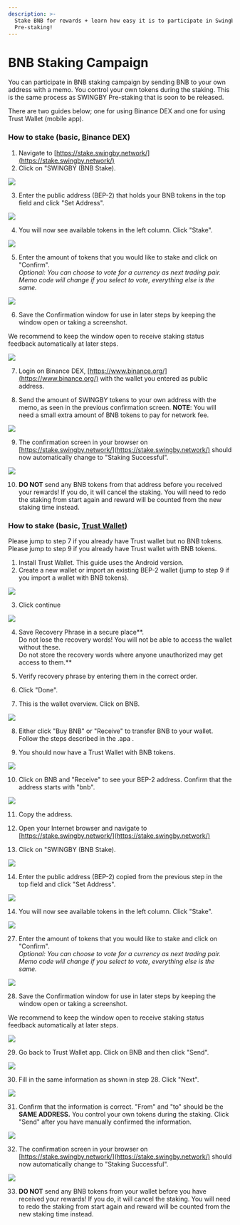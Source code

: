 ```yaml
---
description: >-
  Stake BNB for rewards + learn how easy it is to participate in Swingby
  Pre-staking!
---
```


# BNB Staking Campaign

You can participate in BNB staking campaign by sending BNB to your own address with a memo. You control your own tokens during the staking. This is the same process as SWINGBY Pre-staking that is soon to be released.

There are two guides below; one for using Binance DEX and one for using Trust Wallet \(mobile app\).



### How to stake \(basic, [B](https://trustwallet.com/)inance DEX\)

1. Navigate to [https://stake.swingby.network/](https://stake.swingby.network/)
2. Click on "SWINGBY \(BNB Stake\).

![](../../.gitbook/assets/31.png)



3. Enter the public address \(BEP-2\) that holds your BNB tokens in the top field and click "Set Address".

![](../../.gitbook/assets/image%20%286%29.png)

4. You will now see available tokens in the left column. Click "Stake".

![](../../.gitbook/assets/1.png)

5. Enter the amount of tokens that you would like to stake and click on "Confirm".  
_Optional: You can choose to vote for a currency as next trading pair. Memo code will change if you select to vote, everything else is the same._

![](../../.gitbook/assets/2.png)

6. Save the Confirmation window for use in later steps by keeping the window open or taking a screenshot. 

We recommend to keep the window open to receive staking status feedback automatically at later steps.

![](../../.gitbook/assets/3.png)

7. Login on Binance DEX, [https://www.binance.org/](https://www.binance.org/) with the wallet you entered as public address.

8. Send the amount of SWINGBY tokens to your own address with the memo, as seen in the previous confirmation screen. **NOTE**: You will need a small extra amount of BNB tokens to pay for network fee.

![](../../.gitbook/assets/4.png)

9. The confirmation screen in your browser on [https://stake.swingby.network/](https://stake.swingby.network/) should now automatically change to "Staking Successful".

![](../../.gitbook/assets/image%20%284%29.png)

10. **DO NOT** send any BNB tokens from that address before you received your rewards! If you do, it will cancel the staking. You will need to redo the staking from start again and reward will be counted from the new staking time instead.

### 

### How to stake \(basic, [Trust Wallet](https://trustwallet.com/)\)

Please jump to step 7 if you already have Trust wallet but no BNB tokens.  
Please jump to step 9 if you already have Trust wallet with BNB tokens.

1. Install Trust Wallet. This guide uses the Android version.
2. Create a new wallet or import an existing BEP-2 wallet \(jump to step 9 if you import a wallet with BNB tokens\).

![](../../.gitbook/assets/21.jpg)



3. Click continue

![](../../.gitbook/assets/22.jpg)

4. Save Recovery Phrase in a secure place**.  
Do not lose the recovery words! You will not be able to access the wallet without these.  
Do not store the recovery words where anyone unauthorized may get access to them.**

5. Verify recovery phrase by entering them in the correct order.

6. Click "Done".

7. This is the wallet overview. Click on BNB.

![](../../.gitbook/assets/23.jpg)

8. Either click "Buy BNB" or "Receive" to transfer BNB to your wallet. Follow the steps described in the .apa .

9. You should now have a Trust Wallet with BNB tokens.

![](../../.gitbook/assets/24.jpg)

10. Click on BNB and "Receive" to see your BEP-2 address. Confirm that the address starts with "bnb".

![](../../.gitbook/assets/25.jpg)



11. Copy the address.

12. Open your Internet browser and navigate to [https://stake.swingby.network/](https://stake.swingby.network/)

13. Click on "SWINGBY \(BNB Stake\).

![](../../.gitbook/assets/31.png)



14. Enter the public address \(BEP-2\) copied from the previous step in the top field and click "Set Address".

![](../../.gitbook/assets/image%20%286%29.png)

14. You will now see available tokens in the left column. Click "Stake".

![](../../.gitbook/assets/26.png)

27. Enter the amount of tokens that you would like to stake and click on "Confirm".  
_Optional: You can choose to vote for a currency as next trading pair. Memo code will change if you select to vote, everything else is the same._

![](../../.gitbook/assets/27.png)

28. Save the Confirmation window for use in later steps by keeping the window open or taking a screenshot. 

We recommend to keep the window open to receive staking status feedback automatically at later steps.

![](../../.gitbook/assets/28.png)

29. Go back to Trust Wallet app. Click on BNB and then click "Send".

![](../../.gitbook/assets/29.jpg)

30. Fill in the same information as shown in step 28. Click "Next".

![](../../.gitbook/assets/30.jpg)

31. Confirm that the information is correct. "From" and "to" should be the **SAME ADDRESS.** You control your own tokens during the staking. Click "Send" after you have manually confirmed the information.

![](../../.gitbook/assets/31.jpg)

32. The confirmation screen in your browser on [https://stake.swingby.network/](https://stake.swingby.network/) should now automatically change to "Staking Successful".

![](../../.gitbook/assets/image%20%284%29.png)

33. **DO NOT** send any BNB tokens from your wallet before you have received your rewards! If you do, it will cancel the staking. You will need to redo the staking from start again and reward will be counted from the new staking time instead.

